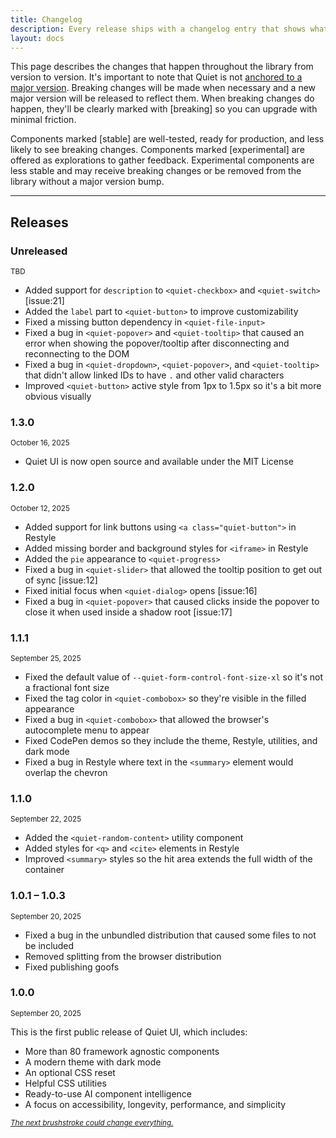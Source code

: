 ```yaml
---
title: Changelog
description: Every release ships with a changelog entry that shows what's new.
layout: docs
---
```


This page describes the changes that happen throughout the library from version to version. It's important to note that Quiet is not [anchored to a major version](https://www.abeautifulsite.net/posts/anchoring-software-to-major-versions/). Breaking changes will be made when necessary and a new major version will be released to reflect them. When breaking changes do happen, they'll be clearly marked with [breaking] so you can upgrade with minimal friction. 

Components marked [stable] are well-tested, ready for production, and less likely to see breaking changes. Components marked [experimental] are offered as explorations to gather feedback. Experimental components are less stable and may receive breaking changes or be removed from the library without a major version bump.

---

## Releases

### Unreleased

<small>TBD</small>

- Added support for `description` to `<quiet-checkbox>` and `<quiet-switch>` [issue:21]
- Added the `label` part to `<quiet-button>` to improve customizability
- Fixed a missing button dependency in `<quiet-file-input>`
- Fixed a bug in `<quiet-popover>` and `<quiet-tooltip>` that caused an error when showing the popover/tooltip after disconnecting and reconnecting to the DOM
- Fixed a bug in `<quiet-dropdown>`, `<quiet-popover>`, and `<quiet-tooltip>` that didn't allow linked IDs to have `.` and other valid characters
- Improved `<quiet-button>` active style from 1px to 1.5px so it's a bit more obvious visually

### 1.3.0

<small>October 16, 2025</small>

- Quiet UI is now open source and available under the MIT License

### 1.2.0

<small>October 12, 2025</small>

- Added support for link buttons using `<a class="quiet-button">` in Restyle
- Added missing border and background styles for `<iframe>` in Restyle
- Added the `pie` appearance to `<quiet-progress>`
- Fixed a bug in `<quiet-slider>` that allowed the tooltip position to get out of sync [issue:12]
- Fixed initial focus when `<quiet-dialog>` opens [issue:16]
- Fixed a bug in `<quiet-popover>` that caused clicks inside the popover to close it when used inside a shadow root [issue:17]

### 1.1.1

<small>September 25, 2025</small>

- Fixed the default value of `--quiet-form-control-font-size-xl` so it's not a fractional font size
- Fixed the tag color in `<quiet-combobox>` so they're visible in the filled appearance
- Fixed a bug in `<quiet-combobox>` that allowed the browser's autocomplete menu to appear
- Fixed CodePen demos so they include the theme, Restyle, utilities, and dark mode
- Fixed a bug in Restyle where text in the `<summary>` element would overlap the chevron

### 1.1.0

<small>September 22, 2025</small>

- Added the `<quiet-random-content>` utility component
- Added styles for `<q>` and `<cite>` elements in Restyle
- Improved `<summary>` styles so the hit area extends the full width of the container

### 1.0.1 – 1.0.3

<small>September 20, 2025</small>

- Fixed a bug in the unbundled distribution that caused some files to not be included
- Removed splitting from the browser distribution
- Fixed publishing goofs

### 1.0.0

<small>September 20, 2025</small>

This is the first public release of Quiet UI, which includes:

- More than 80 framework agnostic components
- A modern theme with dark mode
- An optional CSS reset
- Helpful CSS utilities
- Ready-to-use AI component intelligence
- A focus on accessibility, longevity, performance, and simplicity

<small><em><a href="https://x.com/pants/status/1912832380794003928">The next brushstroke could change everything.</a></em></small>

